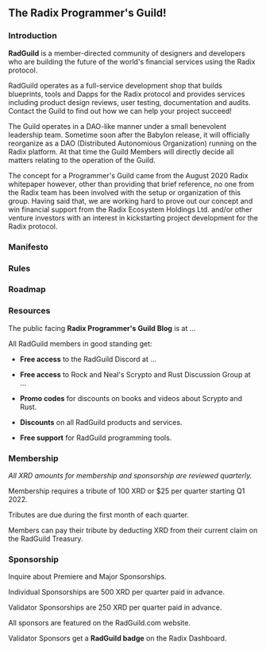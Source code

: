 ## The Radix Programmer's Guild!

### Introduction

**RadGuild** is a member-directed community of designers and developers who are building the future of the world's financial services using the Radix protocol.

RadGuild operates as a full-service development shop that builds blueprints, tools and Dapps for the Radix protocol and provides services including product design reviews, user testing, documentation and audits. Contact the Guild to find out how we can help your project succeed!

The Guild operates in a DAO-like manner under a small benevolent leadership team. Sometime soon after the Babylon release, it will officially reorganize as a DAO (Distributed Autonomious Organization) running on the Radix platform. At that time the Guild Members will directly decide all matters relating to the operation of the Guild.

The concept for a Programmer's Guild came from the August 2020 Radix whitepaper however, other than providing that brief reference, no one from the Radix team has been involved with the setup or organization of this group. Having said that, we are working hard to prove out our concept and win financial support from the Radix Ecosystem Holdings Ltd. and/or other venture investors with an interest in kickstarting project development for the Radix protocol.

### Manifesto

### Rules

### Roadmap

### Resources

The public facing **Radix Programmer's Guild Blog** is at ...

All RadGuild members in good standing get:

- **Free access** to the RadGuild Discord at ...

- **Free access** to Rock and Neal's Scrypto and Rust Discussion Group at ...

- **Promo codes** for discounts on books and videos about Scrypto and Rust.

- **Discounts** on all RadGuild products and services.

- **Free support** for RadGuild programming tools.

### Membership

_All XRD amounts for membership and sponsorship are reviewed quarterly._

Membership requires a tribute of 100 XRD or $25 per quarter starting Q1 2022.

Tributes are due during the first month of each quarter.

Members can pay their tribute by deducting XRD from their current claim on the RadGuild Treasury.

### Sponsorship

Inquire about Premiere and Major Sponsorships.

Individual Sponsorships are 500 XRD per quarter paid in advance.

Validator Sponsorships are 250 XRD per quarter paid in advance.

All sponsors are featured on the RadGuild.com website.

Validator Sponsors get a **RadGuild badge** on the Radix Dashboard.

